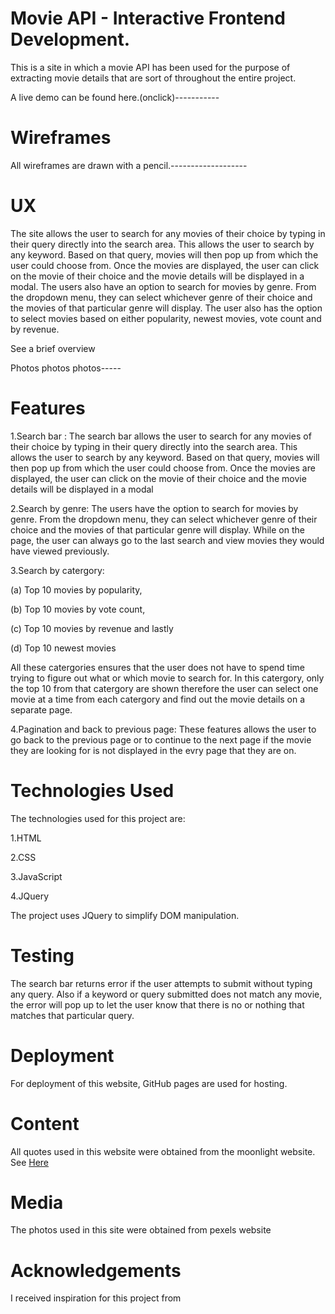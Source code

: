 # Movie API - Interactive Frontend Development.

This is a site in which a movie API has been used for the purpose of extracting movie details that are sort of throughout the entire project.

A live demo can be found here.(onclick)-----------

# Wireframes

All wireframes are drawn with a pencil.-------------------

# UX

The site allows the user to search for any movies of their choice by typing in their query directly into the search area. This allows the user to search by any keyword. Based on that query, movies will then pop up from which the user could choose from. Once the movies are displayed, the user can click on the movie of their choice and the movie details will be displayed in a modal. The users also have an option to search for movies by genre. From the dropdown menu, they can select whichever genre of their choice and the movies of that particular genre will display. The user also has the option to select movies based on either popularity, newest movies, vote count and by revenue.  

See a brief overview

Photos photos photos-----

# Features

1.Search bar : The search bar allows the user to search for any movies of their choice by typing in their query directly into the search area. This allows the user to search by any keyword. Based on that query, movies will then pop up from which the user could choose from. Once the movies are displayed, the user can click on the movie of their choice and the movie details will be displayed in a modal

2.Search by genre: The users have the option to search for movies by genre. From the dropdown menu, they can select whichever genre of their choice and the movies of that particular genre will display. While on the page, the user can always go to the last search and view movies they would have viewed previously.

3.Search by catergory:

(a) Top 10 movies by popularity,

(b) Top 10 movies by vote count,

(c) Top 10 movies by revenue and lastly

(d) Top 10 newest movies

All these catergories ensures that the user does not have to spend time trying to figure out what or which movie to search for. In this catergory, only the top 10 from that catergory are shown therefore the user can select one movie at a time from each catergory and find out the movie details on a separate page.

4.Pagination and back to previous page: These features allows the user to go back to the previous page or to continue to the next page if the movie they are looking for is not displayed in the evry page that they are on.

# Technologies Used

The technologies used for this project are:

1.HTML

2.CSS

3.JavaScript

4.JQuery

The project uses JQuery to simplify DOM manipulation.

# Testing

The search bar returns error if the user attempts to submit without typing any query. Also if a keyword or query submitted does not match any movie, the error will pop up to let the user know that there is no or nothing that matches that particular query.

# Deployment

For deployment of this website, GitHub pages are used for hosting.

# Content

All quotes used in this website were obtained from the moonlight website. See [Here](http://moonlight.movie/)

# Media

The photos used in this site were obtained from pexels website

# Acknowledgements

I received inspiration for this project from 
